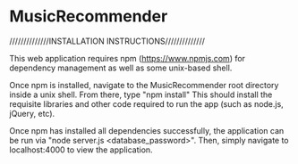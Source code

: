 # MusicRecommender

//////////////INSTALLATION INSTRUCTIONS//////////////

This web application requires npm (https://www.npmjs.com) for dependency management as well as some unix-based shell.

Once npm is installed, navigate to the MusicRecommender root directory inside a unix shell. From there, type "npm install"
This should install the requisite libraries and other code required to run the app (such as node.js, jQuery, etc). 

Once npm has installed all dependencies successfully, the application can be run via "node server.js <database_password>". 
Then, simply navigate to localhost:4000 to view the application.